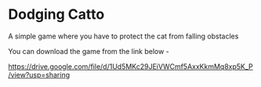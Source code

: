 
# Dodging Catto

A simple game where you have to protect the cat from falling obstacles

You can download the game from the link below - 

https://drive.google.com/file/d/1Ud5MKc29JEiVWCmf5AxxKkmMq8xp5K_P/view?usp=sharing

